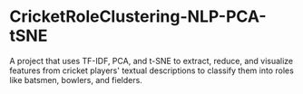 # CricketRoleClustering-NLP-PCA-tSNE
A project that uses TF-IDF, PCA, and t-SNE to extract, reduce, and visualize features from cricket players' textual descriptions to classify them into roles like batsmen, bowlers, and fielders.
